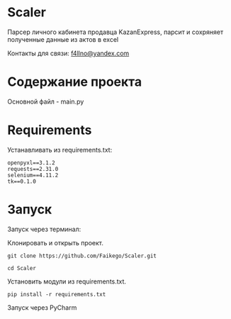 # Scaler
Парсер личного кабинета продавца KazanExpress, парсит и сохряняет полученные данные из актов в excel

Контакты для связи: f4llno@yandex.com

# Содержание проекта

Основной файл - main.py

# Requirements

Устанавливать из requirements.txt:

```
openpyxl==3.1.2
requests==2.31.0
selenium==4.11.2
tk==0.1.0
```

# Запуск

Запуск через терминал:

Клонировать и открыть проект.

```
git clone https://github.com/Faikego/Scaler.git

cd Scaler
```
Установить модули из requirements.txt.
```
pip install -r requirements.txt 
```
Запуск через PyCharm

